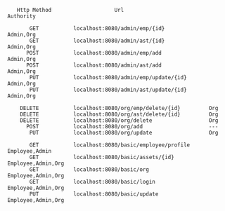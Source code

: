        Http Method                    Url                           Authority            
                                                                          
           GET           localhost:8080/admin/emp/{id}              Admin,Org            
           GET           localhost:8080/admin/ast/{id}              Admin,Org            
          POST           localhost:8080/admin/emp/add               Admin,Org            
          POST           localhost:8080/admin/ast/add               Admin,Org            
           PUT           localhost:8080/admin/emp/update/{id}       Admin,Org            
           PUT           localhost:8080/admin/ast/update/{id}       Admin,Org            
                                                                                         
        DELETE           localhost:8080/org/emp/delete/{id}         Org                  
        DELETE           localhost:8080/org/ast/delete/{id}         Org                  
        DELETE           localhost:8080/org/delete                  Org                  
          POST           localhost:8080/org/add                     ---                  
           PUT           localhost:8080/org/update                  Org                  
                                                                                         
           GET           localhost:8080/basic/employee/profile      Employee,Admin       
           GET           localhost:8080/basic/assets/{id}           Employee,Admin,Org   
           GET           localhost:8080/basic/org                   Employee,Admin,Org   
           GET           localhost:8080/basic/login                 Employee,Admin,Org   
           PUT           localhost:8080/basic/update                Employee,Admin,Org   
                                                                                         
